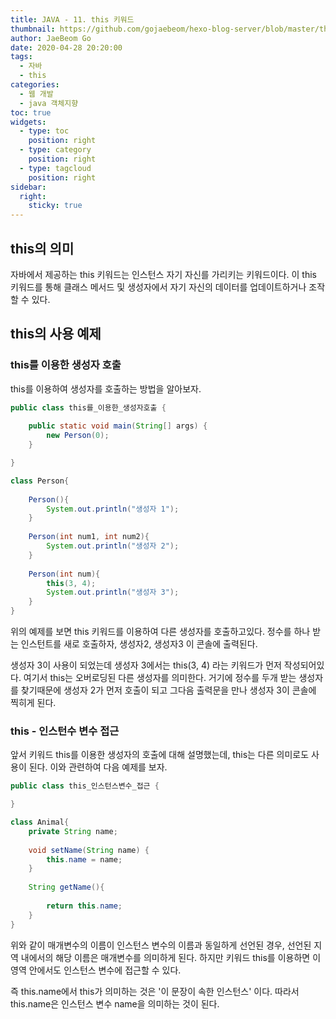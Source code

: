 ```yaml
---
title: JAVA - 11. this 키워드
thumbnail: https://github.com/gojaebeom/hexo-blog-server/blob/master/themes/icarus/source/images/%EC%9E%90%EB%B0%94/java-thumbnail.jpg?raw=true
author: JaeBeom Go
date: 2020-04-28 20:20:00
tags:
  - 자바
  - this
categories:
  - 웹 개발
  - java 객체지향
toc: true
widgets:
  - type: toc
    position: right
  - type: category
    position: right
  - type: tagcloud
    position: right
sidebar:
  right:
    sticky: true
---
```


## this의 의미
자바에서 제공하는 this 키워드는 인스턴스 자기 자신를 가리키는 키워드이다. 이 this 키워드를 통해 클래스 메서드 및 생성자에서 자기 자신의 데이터를 업데이트하거나 조작할 수 있다.<!-- more -->

## this의 사용 예제

### this를 이용한 생성자 호출
this를 이용하여 생성자를 호출하는 방법을 알아보자.

```java
public class this를_이용한_생성자호출 {
	
	public static void main(String[] args) {
		new Person(0);
	}

}

class Person{
	
	Person(){
		System.out.println("생성자 1");
	}
	
	Person(int num1, int num2){
		System.out.println("생성자 2");
	}
	
	Person(int num){
		this(3, 4);
		System.out.println("생성자 3");
	}
}
```
위의 예제를 보면 this 키워드를 이용하여 다른 생성자를 호출하고있다. 정수를 하나 받는 인스턴트를 새로 호출하자, 생성자2, 생성자3 이 콘솔에 출력된다. 

생성자 3이 사용이 되었는데 생성자 3에서는 this(3, 4) 라는 키워드가 먼저 작성되어있다.
여기서 this는 오버로딩된 다른 생성자를 의미한다. 거기에 정수를 두개 받는 생성자를 찾기때문에 생성자 2가 먼저 호출이 되고 그다음 출력문을 만나 생성자 3이 콘솔에 찍히게 된다.

### this - 인스턴수 변수 접근
앞서 키워드 this를 이용한 생성자의 호출에 대해 설명했는데, this는 다른 의미로도 사용이 된다. 이와 관련하여 다음 예제를 보자.
```java
public class this_인스턴스변수_접근 {

}

class Animal{
	private String name;
	
	void setName(String name) {
		this.name = name;
	}
	
	String getName(){
		
		return this.name;
	}
}
```
위와 같이 매개변수의 이름이 인스턴스 변수의 이름과 동일하게 선언된 경우, 선언된 지역 내에서의 해당 이름은 매개변수를 의미하게 된다.
하지만 키워드 this를 이용하면 이 영역 안에서도 인스턴스 변수에 접근할 수 있다. 

즉 this.name에서 this가 의미하는 것은 '이 문장이 속한 인스턴스' 이다. 따라서 this.name은 인스턴스 변수 name을 의미하는 것이 된다.